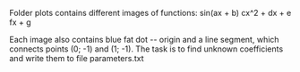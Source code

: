 Folder plots contains different images of functions:
sin(ax + b)
cx^2 + dx + e
fx + g

Each image also contains blue fat dot -- origin and a line segment, which connects points (0; -1) and (1; -1).
The task is to find unknown coefficients and write them to file parameters.txt
